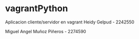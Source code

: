 # vagrantPython

Aplicacion cliente/servidor en vagrant
Heidy Gelpud - 2242550

Miguel Angel Muñoz Piñeros - 2274590
